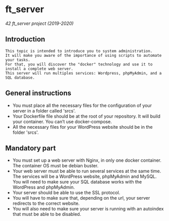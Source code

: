 # ft_server
_42 ft_server project (2019-2020)_

## Introduction
```
This topic is intended to introduce you to system administration. 
It will make you aware of the importance of using scripts to automate your tasks. 
For that, you will discover the "docker" technology and use it to install a complete web server. 
This server will run multiples services: Wordpress, phpMyAdmin, and a SQL database.

```
## General instructions
- You must place all the necessary files for the configuration of your server in a folder called 'srcs'.
- Your Dockerfile file should be at the root of your repository. It will build your container. You can’t use docker-compose.
- All the necessary files for your WordPress website should be in the folder 'srcs'.

## Mandatory part
- You must set up a web server with Nginx, in only one docker container. The container OS must be debian buster.
- Your web server must be able to run several services at the same time. The services will be a WordPress website, phpMyAdmin and MySQL. You will need to make sure your SQL database works with the WordPress and phpMyAdmin.
- Your server should be able to use the SSL protocol.
- You will have to make sure that, depending on the url, your server redirects to the correct website.
- You will also need to make sure your server is running with an autoindex that must be able to be disabled.
